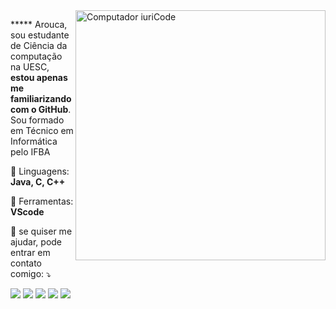 <img src="https://raw.githubusercontent.com/MicaelliMedeiros/micaellimedeiros/master/image/computer-illustration.png" min-width="400px" max-width="400px" width="400px" align="right" alt="Computador iuriCode">

<p align="left"> 
  ***** Arouca, sou estudante de Ciência da computação na UESC, <strong>estou apenas me familiarizando com o GitHub</strong>.<br>
  Sou formado em Técnico em Informática pelo IFBA
</p>

<p align="left">
  🦄 Linguagens: <strong>Java, C, C++</strong>
</p>

<p align="left">
  💼 Ferramentas: <strong>VScode</strong>
</p>

<p align="left">
  💌 se quiser me ajudar, pode entrar em contato comigo: ⤵️
</p>

<p align="left">
  <a href="mailto:brennoarouca@gmail.com" alt="Gmail">
  <img src="https://img.shields.io/badge/-Gmail-FF0000?style=flat-square&labelColor=FF0000&logo=gmail&logoColor=white&link=LINK-DO-SEU-EMAIL" /></a>

  <a href="https://www.linkedin.com/in/breno-arouca-3287b01b7" alt="Linkedin">
  <img src="https://img.shields.io/badge/-Linkedin-0e76a8?style=flat-square&logo=Linkedin&logoColor=white&link=LINK-DO-SEU-LINKEDIN" /></a>

  <a href="https://wa.me/73981436914" alt="WhatsApp">
  <img src="https://img.shields.io/badge/-WhatsApp-25d366?style=flat-square&labelColor=25d366&logo=whatsapp&logoColor=white&link=API-DO-SEU-WHATSAPP"/></a>

  <a href="#" alt="Facebook">
  <img src="https://img.shields.io/badge/-Facebook-3b5998?style=flat-square&labelColor=3b5998&logo=facebook&logoColor=white&link=LINK-DO-SEU-FACEBOOK"/></a>

  <a href="https://instagram.com/b_arouca?igshid=YmMyMTA2M2Y=" alt="Instagram">
  <img src="https://img.shields.io/badge/-Instagram-DF0174?style=flat-square&labelColor=DF0174&logo=instagram&logoColor=white&link=LINK-DO-SEU-INSTAGRAM"/></a>
</p>  
